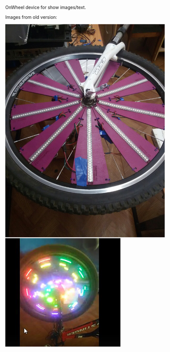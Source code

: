 OnWheel device for show images/text.

Images from old version:

![Static](images/dw.jpg)
![In action](images/dw2.jpg)
